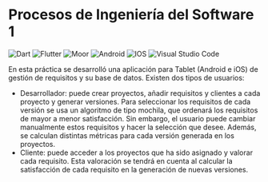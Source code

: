 # Procesos de Ingeniería del Software 1

![Dart](https://img.shields.io/badge/dart-%230175C2.svg?style=for-the-badge&logo=dart&logoColor=white)
![Flutter](https://img.shields.io/badge/Flutter-%2302569B.svg?style=for-the-badge&logo=Flutter&logoColor=white)
![Moor](https://img.shields.io/badge/-Moor-blue?style=for-the-badge&logo=appveyor?logoColor=blue)
![Android](https://img.shields.io/badge/Android-3DDC84?style=for-the-badge&logo=android&logoColor=white)
![IOS](https://img.shields.io/badge/iOS-000000?style=for-the-badge&logo=ios&logoColor=white)
![Visual Studio Code](https://img.shields.io/badge/Visual%20Studio%20Code-0078d7.svg?style=for-the-badge&logo=visual-studio-code&logoColor=white)

En esta práctica se desarrolló una aplicación para Tablet (Android e iOS) de gestión de requisitos y su base de datos. Existen dos tipos de usuarios:

- Desarrollador: puede crear proyectos, añadir requisitos y clientes a cada proyecto y generar versiones. Para seleccionar los requisitos de cada versión se usa un algoritmo de tipo mochila, que ordenará los requisitos de mayor a menor satisfacción. Sin embargo, el usuario puede cambiar manualmente estos requisitos y hacer la selección que desee. Además, se calculan distintas métricas para cada versión generada en los proyectos.
- Cliente: puede acceder a los proyectos que ha sido asignado y valorar cada requisito. Esta valoración se tendrá en cuenta al calcular la satisfacción de cada requisito en la generación de nuevas versiones.

